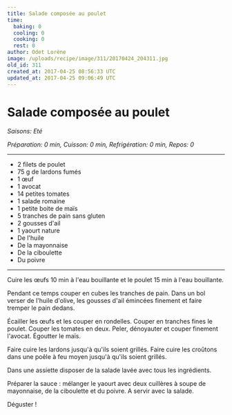 ```yaml
---
title: Salade composée au poulet
time:
  baking: 0
  cooling: 0
  cooking: 0
  rest: 0
author: Odet Lorène
image: /uploads/recipe/image/311/20170424_204311.jpg
old_id: 311
created_at: 2017-04-25 08:56:33 UTC
updated_at: 2017-04-25 09:06:49 UTC
---
```


# Salade composée au poulet

_Saisons: Eté_

_Préparation: 0 min, Cuisson: 0 min, Refrigération: 0 min, Repos: 0_

---

- 2 filets de poulet
- 75 g de lardons fumés
- 1 œuf
- 1 avocat
- 14 petites tomates
- 1 salade romaine
- 1 petite boite de maïs
- 5 tranches de pain sans gluten
- 2 gousses d'ail
- 1 yaourt nature
- De l'huile
- De la mayonnaise
- De la ciboulette
- Du poivre

---

Cuire les œufs 10 min à l'eau bouillante et le poulet 15 min à l'eau bouillante.

Pendant ce temps couper en cubes les tranches de pain. Dans un bol verser de l'huile d'olive, les gousses d'ail émincées finement et faire tremper le pain dedans.

Écailler les œufs et les couper en rondelles. Couper en tranches fines le poulet. Couper les tomates en deux. Peler, dénoyauter et couper finement l'avocat. Égoutter le maïs.

Faire cuire les lardons jusqu'à qu'ils soient grillés. Faire cuire les croûtons dans une poêle à feu moyen jusqu'à qu'ils soient grillés.

Dans une assiette disposer de la salade lavée avec tous les ingrédients.

Préparer la sauce : mélanger le yaourt avec deux cuillères à soupe de mayonnaise, de la ciboulette et du poivre. A servir avec la salade.

Déguster !
